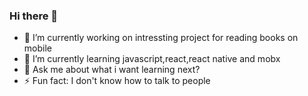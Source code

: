 ### Hi there 👋


- 🔭 I’m currently working on intressting project for reading books on mobile
- 🌱 I’m currently learning javascript,react,react native and mobx
- 💬 Ask me about what i want learning next?
- ⚡ Fun fact: I don't know how to talk to people

